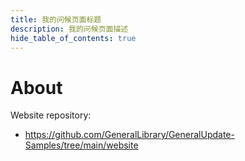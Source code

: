 ```yaml
---
title: 我的问候页面标题
description: 我的问候页面描述
hide_table_of_contents: true
---
```


# About

Website repository:
- https://github.com/GeneralLibrary/GeneralUpdate-Samples/tree/main/website
